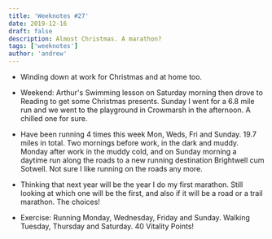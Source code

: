 ```yaml
---
title: 'Weeknotes #27'
date: 2019-12-16
draft: false
description: Almost Christmas. A marathon?
tags: ['weeknotes']
author: 'andrew'
---
```


-   Winding down at work for Christmas and at home too.

-   Weekend: Arthur's Swimming lesson on Saturday morning then drove to Reading to get some Christmas presents. Sunday I went for a 6.8 mile run and we went to the playground in Crowmarsh in the afternoon. A chilled one for sure.

-   Have been running 4 times this week Mon, Weds, Fri and Sunday. 19.7 miles in total. Two mornings before work, in the dark and muddy. Monday after work in the muddy cold, and on Sunday morning a daytime run along the roads to a new running destination Brightwell cum Sotwell. Not sure I like running on the roads any more.

-   Thinking that next year will be the year I do my first marathon. Still looking at which one will be the first, and also if it will be a road or a trail marathon. The choices!

-   Exercise: Running Monday, Wednesday, Friday and Sunday. Walking Tuesday, Thursday and Saturday. 40 Vitality Points!
